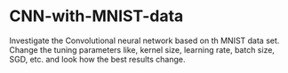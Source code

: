 # CNN-with-MNIST-data

Investigate the Convolutional neural network based on th MNIST data set. Change the tuning parameters like, kernel size, learning rate, batch size, SGD, etc. and look how the best results change.
